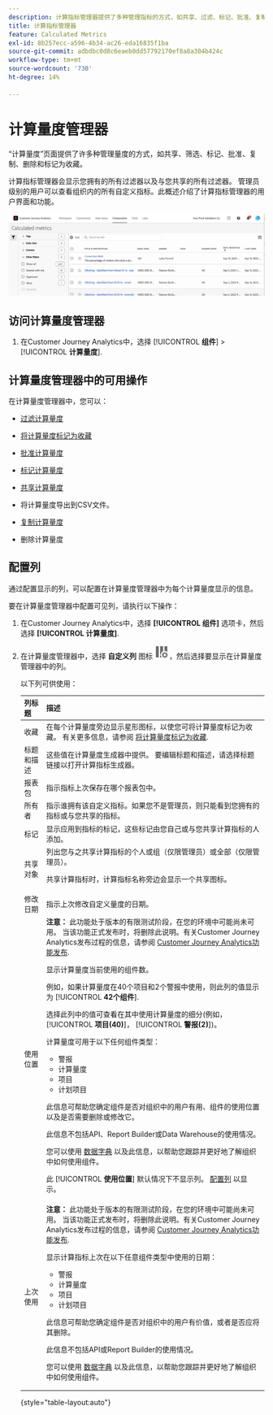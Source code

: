 ```yaml
---
description: 计算指标管理器提供了多种管理指标的方式，如共享、过滤、标记、批准、复制、删除和标记为收藏。
title: 计算指标管理器
feature: Calculated Metrics
exl-id: 8b257ecc-a596-4b34-ac26-eda16835f1ba
source-git-commit: adbdbc0d8c6eaeb0dd57792170ef8a8a304b424c
workflow-type: tm+mt
source-wordcount: '730'
ht-degree: 14%

---
```


# 计算量度管理器

“计算量度”页面提供了许多种管理量度的方式，如共享、筛选、标记、批准、复制、删除和标记为收藏。

计算指标管理器会显示您拥有的所有过滤器以及与您共享的所有过滤器。 管理员级别的用户可以查看组织内的所有自定义指标。此概述介绍了计算指标管理器的用户界面和功能。

![](assets/calc-metric-manager.png)

## 访问计算量度管理器

1. 在Customer Journey Analytics中，选择 [!UICONTROL **组件**] > [!UICONTROL **计算量度**].

## 计算量度管理器中的可用操作

在计算量度管理器中，您可以：

* [过滤计算量度](/help/components/calc-metrics/cm-workflow/cm-filter.md)

* [将计算量度标记为收藏](/help/components/calc-metrics/cm-workflow/cm-favorite.md)

* [批准计算量度](/help/components/calc-metrics/cm-workflow/cm-approving.md)

* [标记计算量度](/help/components/calc-metrics/cm-workflow/cm-tagging.md)

* [共享计算量度](/help/components/calc-metrics/cm-workflow/cm-sharing.md)

* 将计算量度导出到CSV文件。

* [复制计算量度](/help/components/calc-metrics/cm-workflow/cm-copy.md)

* 删除计算量度

## 配置列

通过配置显示的列，可以配置在计算量度管理器中为每个计算量度显示的信息。

要在计算量度管理器中配置可见列，请执行以下操作：

1. 在Customer Journey Analytics中，选择 **[!UICONTROL 组件]** 选项卡，然后选择 **[!UICONTROL 计算量度]**.

1. 在计算量度管理器中，选择 **自定义列** 图标 ![自定义列图标](assets/customize-columns-icon.png)，然后选择要显示在计算量度管理器中的列。

   以下列可供使用：

   | 列标题 | 描述 |
   |---|---|
   | 收藏 | 在每个计算量度旁边显示星形图标，以使您可将计算量度标记为收藏。 有关更多信息，请参阅 [将计算量度标记为收藏](/help/components/calc-metrics/cm-workflow/cm-favorite.md). |
   | 标题和描述 | 这些值在计算量度生成器中提供。 要编辑标题和描述，请选择标题链接以打开计算指标生成器。 |
   | 报表包 | 指示指标上次保存在哪个报表包中。 |
   | 所有者 | 指示谁拥有该自定义指标。如果您不是管理员，则只能看到您拥有的指标或与您共享的指标。 |
   | 标记 | 显示应用到指标的标记，这些标记由您自己或与您共享计算指标的人添加。 |
   | 共享对象 | 列出您与之共享计算指标的个人或组（仅限管理员）或全部（仅限管理员）。 <p>共享计算指标时，计算指标名称旁边会显示一个共享图标。</p> |
   | 修改日期 | 指示上次修改自定义量度的日期。 |
   | 使用位置 | **注意：** 此功能处于版本的有限测试阶段，在您的环境中可能尚未可用。 当该功能正式发布时，将删除此说明。有关Customer Journey Analytics发布过程的信息，请参阅 [Customer Journey Analytics功能发布](/help/release-notes/releases.md).<p>显示计算量度当前使用的组件数。 <p>例如，如果计算量度在40个项目和2个警报中使用，则此列的值显示为 [!UICONTROL **42个组件**].</p> <p>选择此列中的值可查看在其中使用计算量度的细分(例如， [!UICONTROL **项目(40)**]， [!UICONTROL **警报(2)**])。</p><p>计算量度可用于以下任何组件类型：</p> <ul><li>警报</li><li>计算量度</li><li>项目</li><li>计划项目</li></ul><p>此信息可帮助您确定组件是否对组织中的用户有用、组件的使用位置以及是否需要删除或修改它。</p><p>此信息不包括API、Report Builder或Data Warehouse的使用情况。</p><p>您可以使用 [数据字典](/help/components/data-dictionary/data-dictionary-overview.md) 以及此信息，以帮助您跟踪并更好地了解组织中如何使用组件。</p><p>此 [!UICONTROL **使用位置**] 默认情况下不显示列。 [配置列](#configure-columns) 以显示。</p> |
   | 上次使用 | **注意：** 此功能处于版本的有限测试阶段，在您的环境中可能尚未可用。 当该功能正式发布时，将删除此说明。有关Customer Journey Analytics发布过程的信息，请参阅 [Customer Journey Analytics功能发布](/help/release-notes/releases.md).<p>显示计算指标上次在以下任意组件类型中使用的日期：</p> <ul><li>警报</li><li>计算量度</li><li>项目</li><li>计划项目</li></ul> <p>此信息可帮助您确定组件是否对组织中的用户有价值，或者是否应将其删除。</p><p>此信息不包括API或Report Builder的使用情况。</p><p>您可以使用 [数据字典](/help/components/data-dictionary/data-dictionary-overview.md) 以及此信息，以帮助您跟踪并更好地了解组织中如何使用组件。 |

   {style="table-layout:auto"}
